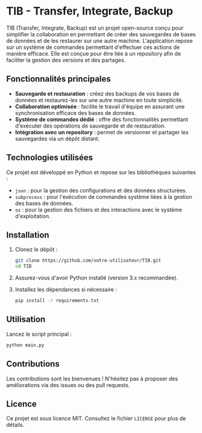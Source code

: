 # TIB - Transfer, Integrate, Backup

TIB (Transfer, Integrate, Backup) est un projet open-source conçu pour simplifier la collaboration en permettant de créer des sauvegardes de bases de données et de les restaurer sur une autre machine. L'application repose sur un système de commandes permettant d'effectuer ces actions de manière efficace. Elle est conçue pour être liée à un repository afin de faciliter la gestion des versions et des partages.

## Fonctionnalités principales

- **Sauvegarde et restauration** : créez des backups de vos bases de données et restaurez-les sur une autre machine en toute simplicité.
- **Collaboration optimisée** : facilite le travail d'équipe en assurant une synchronisation efficace des bases de données.
- **Système de commandes dédié** : offre des fonctionnalités permettant d'exécuter des opérations de sauvegarde et de restauration.
- **Intégration avec un repository** : permet de versionner et partager les sauvegardes via un dépôt distant.

## Technologies utilisées

Ce projet est développé en Python et repose sur les bibliothèques suivantes :

- `json` : pour la gestion des configurations et des données structurées.
- `subprocess` : pour l'exécution de commandes système liées à la gestion des bases de données.
- `os` : pour la gestion des fichiers et des interactions avec le système d'exploitation.

## Installation

1. Clonez le dépôt :
   ```sh
   git clone https://github.com/votre-utilisateur/TIB.git
   cd TIB
   ```

2. Assurez-vous d'avoir Python installé (version 3.x recommandée).

3. Installez les dépendances si nécessaire :
   ```sh
   pip install -r requirements.txt
   ```

## Utilisation

Lancez le script principal :
```sh
python main.py
```

## Contributions

Les contributions sont les bienvenues ! N'hésitez pas à proposer des améliorations via des issues ou des pull requests.

## Licence

Ce projet est sous licence MIT. Consultez le fichier `LICENSE` pour plus de détails.